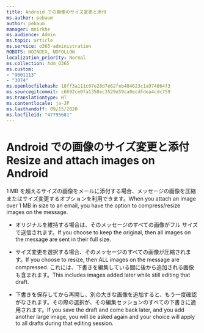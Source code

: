 ```yaml
---
title: Android での画像のサイズ変更と添付
ms.author: pebaum
author: pebaum
manager: mnirkhe
ms.audience: Admin
ms.topic: article
ms.service: o365-administration
ROBOTS: NOINDEX, NOFOLLOW
localization_priority: Normal
ms.collection: Adm_O365
ms.custom:
- "9001113"
- "3074"
ms.openlocfilehash: 18ff3a111c07e28d7e62feb404623c1a974864f3
ms.sourcegitcommit: c6692ce0fa1358ec3529e59ca0ecdfdea4cdc759
ms.translationtype: HT
ms.contentlocale: ja-JP
ms.lasthandoff: 09/15/2020
ms.locfileid: "47795681"
---
```

# <a name="resize-and-attach-images-on-android"></a><span data-ttu-id="159e3-102">Android での画像のサイズ変更と添付</span><span class="sxs-lookup"><span data-stu-id="159e3-102">Resize and attach images on Android</span></span>

<span data-ttu-id="159e3-103">1 MB を超えるサイズの画像をメールに添付する場合、メッセージの画像を圧縮またはサイズ変更するオプションを利用できます。</span><span class="sxs-lookup"><span data-stu-id="159e3-103">When you attach an image over 1 MB in size to an email, you have the option to compress/resize images on the message.</span></span>
 
- <span data-ttu-id="159e3-104">オリジナルを維持する場合は、そのメッセージのすべての画像がフル サイズで送信されます。</span><span class="sxs-lookup"><span data-stu-id="159e3-104">If you choose to keep the original, then all images on the message are sent in their full size.</span></span>
 
- <span data-ttu-id="159e3-105">サイズ変更を選択する場合、そのメッセージのすべての画像が圧縮されます。</span><span class="sxs-lookup"><span data-stu-id="159e3-105">If you choose to resize, then ALL images on the message are compressed.</span></span>  <span data-ttu-id="159e3-106">これには、下書きを編集している間に後から追加される画像も含まれます。</span><span class="sxs-lookup"><span data-stu-id="159e3-106">This includes images added later while still editing that draft.</span></span>
 
- <span data-ttu-id="159e3-107">下書きを保存してから再開し、別の大きな画像を追加すると、もう一度確認がなされます。その際の選択が、その編集セッションのすべての下書きに適用されます。</span><span class="sxs-lookup"><span data-stu-id="159e3-107">If you save the draft and come back later, and you add another large image, you will be asked again and your choice will apply to all drafts during that editing session.</span></span>
 
